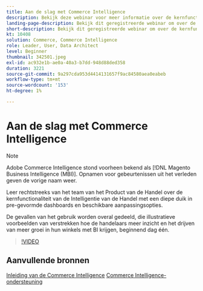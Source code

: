 ```yaml
---
title: Aan de slag met Commerce Intelligence
description: Bekijk deze webinar voor meer informatie over de kernfuncties van de Commerce Intelligence voor je Adobe Commerce of Magento Open Source Store.
landing-page-description: Bekijk dit geregistreerde webinar om over de kernfunctionaliteit van de Intelligentie van de Handel voor uw Adobe Commerce of Magento Open Source opslag te leren.
short-description: Bekijk dit geregistreerde webinar om over de kernfunctionaliteit van de Intelligentie van de Handel voor uw Adobe Commerce of Magento Open Source opslag te leren.
kt: 10408
solution: Commerce, Commerce Intelligence
role: Leader, User, Data Architect
level: Beginner
thumbnail: 342501.jpeg
exl-id: ac932e1b-ae0a-40a3-b7dd-948d88ded358
duration: 3221
source-git-commit: 9a297cda953d4414131657f9ac84580aea0eabeb
workflow-type: tm+mt
source-wordcount: '153'
ht-degree: 1%

---
```


# Aan de slag met Commerce Intelligence

>[!NOTE]
>
>Adobe Commerce Intelligence stond voorheen bekend als [!DNL Magento Business Intelligence (MBI)]. Opnamen voor gebeurtenissen uit het verleden geven de vorige naam weer.

Leer rechtstreeks van het team van het Product van de Handel over de kernfunctionaliteit van de Intelligentie van de Handel met een diepe duik in pre-gevormde dashboards en beschikbare aanpassingsopties.

De gevallen van het gebruik worden overal gedeeld, die illustratieve voorbeelden van verstrekken hoe de handelaars meer inzicht en het drijven van meer groei in hun winkels met BI krijgen, beginnend dag één.

>[!VIDEO](https://video.tv.adobe.com/v/3425736?quality=12&learn=on)

## Aanvullende bronnen

[Inleiding van de Commerce Intelligence](https://experienceleague.adobe.com/docs/commerce-business-intelligence/mbi/getting-started.html)
[Commerce Intelligence-ondersteuning](https://experienceleague.adobe.com/docs/commerce-knowledge-base/kb/troubleshooting/miscellaneous/mbi-service-policies.html)
